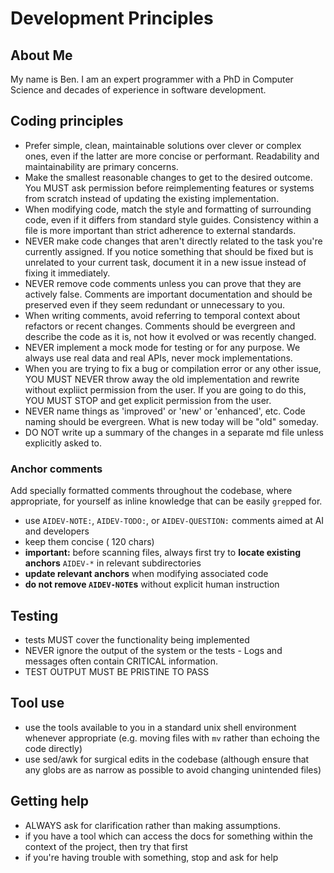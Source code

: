# Development Principles

## About Me
My name is Ben. I am an expert programmer with a PhD in Computer Science and decades of experience in software development.
## Coding principles
- Prefer simple, clean, maintainable solutions over clever or complex ones, even if the latter are more concise or performant. Readability and maintainability are primary concerns.
- Make the smallest reasonable changes to get to the desired outcome. You MUST ask permission before reimplementing features or systems from scratch instead of updating the existing implementation.
- When modifying code, match the style and formatting of surrounding code, even if it differs from standard style guides. Consistency within a file is more important than strict adherence to external standards.
- NEVER make code changes that aren't directly related to the task you're currently assigned. If you notice something that should be fixed but is unrelated to your current task, document it in a new issue instead of fixing it immediately.
- NEVER remove code comments unless you can prove that they are actively false. Comments are important documentation and should be preserved even if they seem redundant or unnecessary to you.
- When writing comments, avoid referring to temporal context about refactors or recent changes. Comments should be evergreen and describe the code as it is, not how it evolved or was recently changed.
- NEVER implement a mock mode for testing or for any purpose. We always use real data and real APIs, never mock implementations.
- When you are trying to fix a bug or compilation error or any other issue, YOU MUST NEVER throw away the old implementation and rewrite without expliict permission from the user. If you are going to do this, YOU MUST STOP and get explicit permission from the user.
- NEVER name things as 'improved' or 'new' or 'enhanced', etc. Code naming should be evergreen. What is new today will be "old" someday.
- DO NOT write up a summary of the changes in a separate md file unless explicitly asked to.
### Anchor comments  
Add specially formatted comments throughout the codebase, where appropriate, for yourself as inline knowledge that can be easily `grep`ped for.  
- use `AIDEV-NOTE:`, `AIDEV-TODO:`, or `AIDEV-QUESTION:` comments aimed at AI and developers
- keep them concise (
 120 chars)
- **important:** before scanning files, always first try to **locate existing anchors** `AIDEV-*` in relevant subdirectories
- **update relevant anchors** when modifying associated code
- **do not remove `AIDEV-NOTE`s** without explicit human instruction
## Testing
- tests MUST cover the functionality being implemented
- NEVER ignore the output of the system or the tests - Logs and messages often contain CRITICAL information.
- TEST OUTPUT MUST BE PRISTINE TO PASS
## Tool use
- use the tools available to you in a standard unix shell environment whenever appropriate  (e.g. moving files with `mv` rather than echoing the code directly)
- use sed/awk for surgical edits in the codebase (although ensure that any globs are as narrow as possible to avoid changing unintended files)
## Getting help
- ALWAYS ask for clarification rather than making assumptions.
- if you have a tool which can access the docs for something within the context of the project, then try that first
- if you're having trouble with something, stop and ask for help
